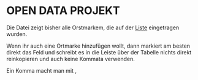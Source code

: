 OPEN DATA PROJEKT
=================

Die Datei zeigt bisher alle Orstmarkem, die auf der [Liste](https://docs.google.com/spreadsheet/ccc?key=0Aok51X-ckHMXdFBRNXg2bDBadXpSc25NWE9RREhTRUE&usp=drive_web#gid=0) eingetragen wurden.

Wenn ihr auch eine Ortmarke hinzufügen wollt, dann markiert am besten direkt das Feld und schreibt
es in die Leiste über der Tabelle nichts direkt reinkopieren und auch keine Kommata verwenden.

Ein Komma macht man mit &#044;  